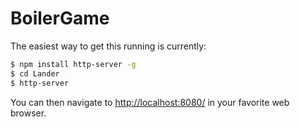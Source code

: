 BoilerGame
======

The easiest way to get this running is currently:
```bash
$ npm install http-server -g
$ cd Lander
$ http-server
```

You can then navigate to [http://localhost:8080/](http://localhost:8080/) in your favorite web browser.
